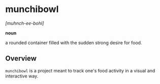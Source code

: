 # munchibowl
*[muhnch-ee-bohl]*

**noun**

a rounded container filled with the sudden strong desire for food.
## Overview
`munchibowl` is a project meant to track one's food activity in a visual and interactive way.
